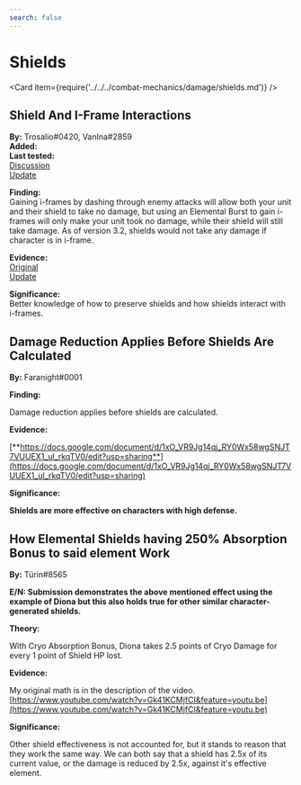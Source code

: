 ```yaml
---
search: false
---
```


# Shields

<Card item={require('../../../combat-mechanics/damage/shields.md')} />

## Shield And I-Frame Interactions

**By:** Trosalio\#0420, VanIna\#2859  
**Added:** <Version date="2021-06-03" />  
**Last tested:** <VersionHl date="2022-11-02" />  
[Discussion](https://tickets.deeznuts.moe/ticket-archive/attachments_848458542024622090_849942582167470090_transcript-shield-and-iframe-interactions.html)  
[Update](https://tickets.deeznuts.moe/transcripts/update-for-shield-and-i-frame-interaction)

**Finding:**  
Gaining i-frames by dashing through enemy attacks will allow both your unit and their shield to take no damage, but using an Elemental Burst to gain i-frames will only make your unit took no damage, while their shield will still take damage. As of version 3.2, shields would not take any damage if character is in i-frame.

**Evidence:**     
[Original](https://www.youtube.com/watch?v=JoPfS5cqSJs)  
[Update](https://www.youtube.com/watch?v=kMTfINpMXwc)

**Significance:**  
Better knowledge of how to preserve shields and how shields interact with i-frames.

## Damage Reduction Applies Before Shields Are Calculated

**By:** Faranight\#0001

**Finding:**

Damage reduction applies before shields are calculated.

**Evidence:**

[**https://docs.google.com/document/d/1xO_VR9Jg14qj_RY0Wx58wgSNJT7VUUEX1_ul_rkqTV0/edit?usp=sharing**](https://docs.google.com/document/d/1xO_VR9Jg14qj_RY0Wx58wgSNJT7VUUEX1_ul_rkqTV0/edit?usp=sharing)

**Significance:**

**Shields are more effective on characters with high defense.**

## How Elemental Shields having 250% Absorption Bonus to said element Work

**By:** Türin\#8565

**E/N: Submission demonstrates the above mentioned effect using the example of Diona but this also holds true for other similar character-generated shields.**

**Theory:**

With Cryo Absorption Bonus, Diona takes 2.5 points of Cryo Damage for every 1 point of Shield HP lost.

**Evidence:**

My original math is in the description of the video. [https://www.youtube.com/watch?v=Gk41KCMjfCI&feature=youtu.be](https://www.youtube.com/watch?v=Gk41KCMjfCI&feature=youtu.be)

**Significance:**

Other shield effectiveness is not accounted for, but it stands to reason that they work the same way. We can both say that a shield has 2.5x of its current value, or the damage is reduced by 2.5x, against it's effective element.
